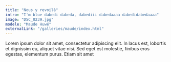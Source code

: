```yaml
---
title: "Nous y revoilà"
intro: "I'm blue dabedi dabeda, dabediii dabedaaaa dabedidabedaaaa"
image: "DSC_0239.jpg"
modele: "Maude Huwé"
externalLink: "/galleries/maude/index.html"
---
```

Lorem ipsum dolor sit amet, consectetur adipiscing elit. In lacus est, lobortis et dignissim eu, aliquet vitae nisi. Sed eget est molestie, finibus eros egestas, elementum purus. Etiam sit amet